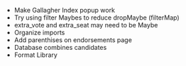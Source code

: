- Make Gallagher Index popup work
- Try using filter Maybes to reduce dropMaybe (filterMap)
- extra_vote and extra_seat may need to be Maybe
- Organize imports
- Add parenthises on endorsements page
- Database combines candidates
- Format Library